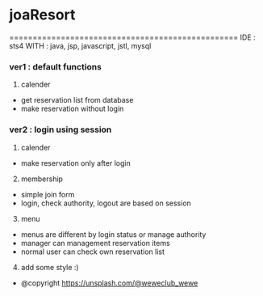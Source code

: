 # joaResort
=================================================
IDE : sts4
WITH : java, jsp, javascript, jstl, mysql

### ver1 : default functions
1. calender
  - get reservation list from database
  - make reservation without login

### ver2 : login using session
1. calender
  - make reservation only after login
2. membership
  - simple join form
  - login, check authority, logout are based on session
3. menu
  - menus are different by login status or manage authority
  - manager can management reservation items
  - normal user can check own reservation list
4. add some style :)
  - @copyright https://unsplash.com/@weweclub_wewe
